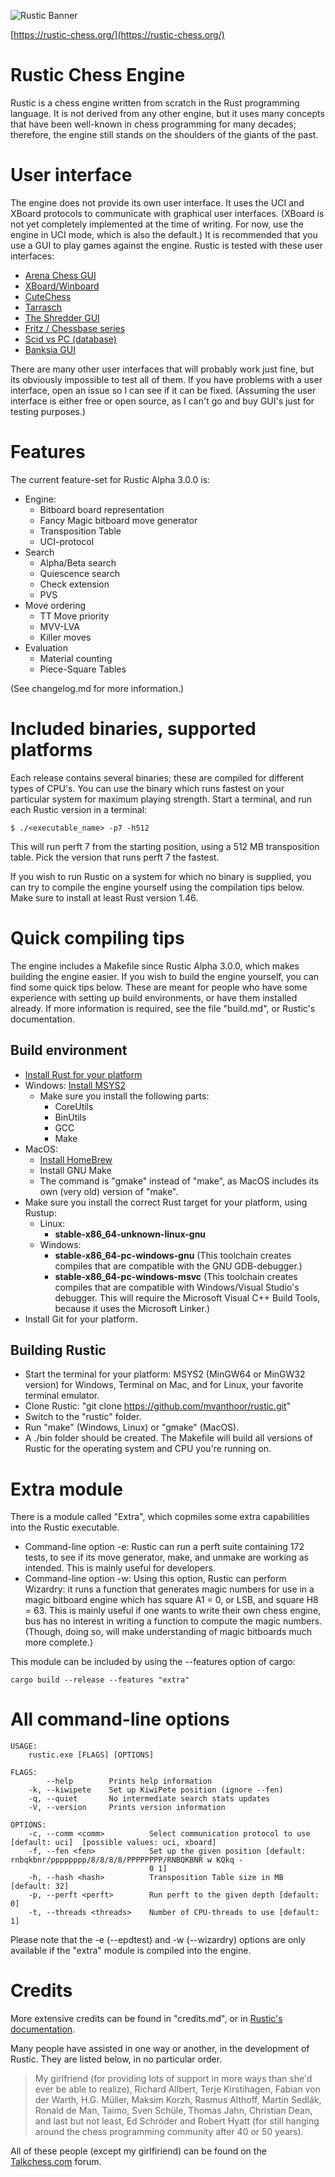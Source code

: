 ![Rustic Banner](https://rustic-chess.org/img/rustic-logo-web.jpg)

[https://rustic-chess.org/](https://rustic-chess.org/)

# Rustic Chess Engine

Rustic is a chess engine written from scratch in the Rust programming
language. It is not derived from any other engine, but it uses many
concepts that have been well-known in chess programming for many decades;
therefore, the engine still stands on the shoulders of the giants of the
past.

# User interface

The engine does not provide its own user interface. It uses the UCI and
XBoard protocols to communicate with graphical user interfaces. (XBoard is
not yet completely implemented at the time of writing. For now, use the
engine in UCI mode, which is also the default.) It is recommended that you
use a GUI to play games against the engine. Rustic is tested with these
user interfaces:

- [Arena Chess GUI](http://www.playwitharena.de/)
- [XBoard/Winboard](https://www.gnu.org/software/xboard/FAQ.html)
- [CuteChess](https://cutechess.com/)
- [Tarrasch](https://www.triplehappy.com/)
- [The Shredder GUI](https://www.shredderchess.com/)
- [Fritz / Chessbase series](https://en.chessbase.com/)
- [Scid vs PC (database)](http://scidvspc.sourceforge.net/)
- [Banksia GUI](https://banksiagui.com/)

There are many other user interfaces that will probably work just fine, but its
obviously impossible to test all of them. If you have problems with a user
interface, open an issue so I can see if it can be fixed. (Assuming the
user interface is either free or open source, as I can't go and buy GUI's
just for testing purposes.)

# Features

The current feature-set for Rustic Alpha 3.0.0 is:

- Engine:
  - Bitboard board representation
  - Fancy Magic bitboard move generator
  - Transposition Table
  - UCI-protocol
- Search
  - Alpha/Beta search
  - Quiescence search
  - Check extension
  - PVS
- Move ordering
  - TT Move priority
  - MVV-LVA
  - Killer moves
- Evaluation
  - Material counting
  - Piece-Square Tables

(See changelog.md for more information.)

# Included binaries, supported platforms

Each release contains several binaries; these are compiled for different
types of CPU's. You can use the binary which runs fastest on your
particular system for maximum playing strength. Start a terminal, and run
each Rustic version in a terminal:

```
$ ./<executable_name> -p7 -h512
```

This will run perft 7 from the starting position, using a 512 MB
transposition table. Pick the version that runs perft 7 the fastest.

If you wish to run Rustic on a system for which no binary is supplied, you
can try to compile the engine yourself using the compilation tips below.
Make sure to install at least Rust version 1.46.

# Quick compiling tips

The engine includes a Makefile since Rustic Alpha 3.0.0, which makes
building the engine easier. If you wish to build the engine yourself, you
can find some quick tips below. These are meant for people who have some
experience with setting up build environments, or have them installed
already. If more information is required, see the file "build.md", or
Rustic's documentation.

## Build environment

- [Install Rust for your platform](https://www.rust-lang.org/tools/install)
- Windows: [Install MSYS2](https://www.msys2.org/)
  - Make sure you install the following parts:
    - CoreUtils
    - BinUtils
    - GCC
    - Make
- MacOS:
  - [Install HomeBrew](https://brew.sh/)
  - Install GNU Make
  - The command is "gmake" instead of "make", as MacOS includes its own
    (very old) version of "make".
- Make sure you install the correct Rust target for your platform, using
  Rustup:
  - Linux:
    - __stable-x86_64-unknown-linux-gnu__
  - Windows:
    - __stable-x86_64-pc-windows-gnu__ (This toolchain creates compiles that
      are compatible with the GNU GDB-debugger.)
    - __stable-x86_64-pc-windows-msvc__ (This toolchain creates compiles that
      are compatible with Windows/Visual Studio's debugger. This will
      require the Microsoft Visual C++ Build Tools, because it uses the
      Microsoft Linker.)
- Install Git for your platform.

## Building Rustic

  - Start the terminal for your platform: MSYS2 (MinGW64 or MinGW32
    version) for Windows, Terminal on Mac, and for Linux, your favorite
    terminal emulator.
  - Clone Rustic: "git clone https://github.com/mvanthoor/rustic.git"
  - Switch to the "rustic" folder.
  - Run "make" (Windows, Linux) or "gmake" (MacOS).
  - A ./bin folder should be created. The Makefile will build all versions
    of Rustic for the operating system and CPU you're running on.

# Extra module

There is a module called "Extra", which copmiles some extra capabilities
into the Rustic executable.

- Command-line option -e: Rustic can run a perft suite containing 172
  tests, to see if its move generator, make, and unmake are working as
  intended. This is mainly useful for developers.
- Command-line option -w: Using this option, Rustic can perform Wizardry:
  it runs a function that generates magic numbers for use in a magic
  bitboard engine which has square A1 = 0, or LSB, and square H8 = 63. This
  is mainly useful if one wants to write their own chess engine, bus has no
  interest in writing a function to compute the magic numbers. (Though,
  doing so, will make understanding of magic bitboards much more complete.)

This module can be included by using the --features option of cargo:

```
cargo build --release --features "extra"
```

# All command-line options

```
USAGE:
    rustic.exe [FLAGS] [OPTIONS]

FLAGS:
        --help        Prints help information
    -k, --kiwipete    Set up KiwiPete position (ignore --fen)
    -q, --quiet       No intermediate search stats updates
    -V, --version     Prints version information

OPTIONS:
    -c, --comm <comm>          Select communication protocol to use [default: uci]  [possible values: uci, xboard]
    -f, --fen <fen>            Set up the given position [default: rnbqkbnr/pppppppp/8/8/8/8/PPPPPPPP/RNBQKBNR w KQkq -
                               0 1]
    -h, --hash <hash>          Transposition Table size in MB [default: 32]
    -p, --perft <perft>        Run perft to the given depth [default: 0]
    -t, --threads <threads>    Number of CPU-threads to use [default: 1]
```

Please note that the -e (--epdtest) and -w (--wizardry) options are only
available if the "extra" module is compiled into the engine.

# Credits

More extensive credits can be found in "credits.md", or in [Rustic's
documentation](https://rustic-chess.org/back_matter/credits.html).

Many people have assisted in one way or another, in the development of
Rustic. They are listed below, in no particular order.

> My girlfriend (for providing lots of support in more ways than she'd ever
> be able to realize), Richard Allbert, Terje Kirstihagen, Fabian von der
> Warth, H.G. Müller, Maksim Korzh, Rasmus Althoff, Martin Sedlák, Ronald
> de Man, Taimo, Sven Schüle, Thomas Jahn, Christian Dean, and last but not
> least, Ed Schröder and Robert Hyatt (for still hanging around the chess
> programming community after 40 or 50 years).

All of these people (except my girlfiriend) can be found on the
[Talkchess.com](http://talkchess.com/forum3/index.php) forum.

